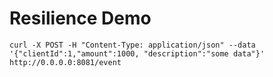 # Resilience Demo

```shell
curl -X POST -H "Content-Type: application/json" --data '{"clientId":1,"amount":1000, "description":"some data"}' http://0.0.0.0:8081/event
```